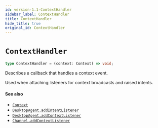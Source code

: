 ```yaml
---
id: version-1.1-ContextHandler
sidebar_label: ContextHandler
title: ContextHandler
hide_title: true
original_id: ContextHandler
---
```

# `ContextHandler`

```typescript
type ContextHandler = (context: Context) => void;
```

Describes a callback that handles a context event.

Used when attaching listeners for context broadcasts and raised intents.

#### See also
* [`Context`](Context)
* [`DesktopAgent.addIntentListener`](DesktopAgent#addintentlistener)
* [`DesktopAgent.addContextListener`](DesktopAgent#addcontextlistener)
* [`Channel.addContextListener`](Channel#addcontextlistener)